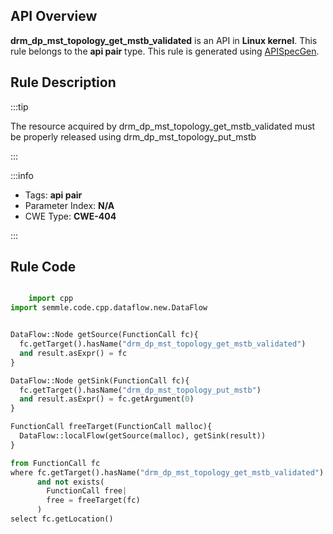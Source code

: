 ---
---


## API Overview
**drm_dp_mst_topology_get_mstb_validated** is an API in **Linux kernel**. This rule belongs to the **api pair** type. This rule is generated using [APISpecGen](../../tools/APISpecGen).
## Rule Description

:::tip

The resource acquired by drm_dp_mst_topology_get_mstb_validated must be properly released using drm_dp_mst_topology_put_mstb

:::

:::info

- Tags: **api pair**
- Parameter Index: **N/A**
- CWE Type: **CWE-404**

:::

## Rule Code
```python

    import cpp
import semmle.code.cpp.dataflow.new.DataFlow


DataFlow::Node getSource(FunctionCall fc){
  fc.getTarget().hasName("drm_dp_mst_topology_get_mstb_validated")
  and result.asExpr() = fc
}

DataFlow::Node getSink(FunctionCall fc){
  fc.getTarget().hasName("drm_dp_mst_topology_put_mstb")
  and result.asExpr() = fc.getArgument(0)
}

FunctionCall freeTarget(FunctionCall malloc){
  DataFlow::localFlow(getSource(malloc), getSink(result))
}

from FunctionCall fc
where fc.getTarget().hasName("drm_dp_mst_topology_get_mstb_validated")
      and not exists(
        FunctionCall free| 
        free = freeTarget(fc)
      )
select fc.getLocation()

    
```